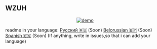 ## WZUH
<p align="center">
  <a href="https://postimg.cc/fVgy5nnB">
    <img src="https://i.postimg.cc/TPTbdfkM/Utool-20250518-154454559.png" alt="demo" />
  </a>
</p>

readme in your language:
[Русский 🇷🇺](./readmelang/README.ru.md) (Soon)
[Belorussian 🇧🇾](./readmelang/README.by.md) (Soon)
[Spanish 🇪🇸](./readmelang/README.es.md) (Soon)
(If anything, write in issues,so that i can add your language)
